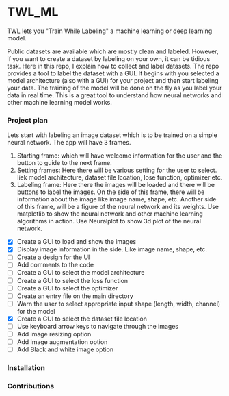 # TWL_ML
TWL lets you "Train While Labeling" a machine learning or deep learning model.

Public datasets are available which are mostly clean and labeled. However, if you want to create a dataset by labeling on your own, it can be tidious task. Here in this repo, I explain how to collect and label datasets. The repo provides a tool to label the dataset with a GUI. It begins with you selected a model architecture (also with a GUI) for your project and then start labeling your data. The training of the model will be done on the fly as you label your data in real time. This is a great tool to understand how neural networks and other machine learning model works. 

### Project plan
Lets start with labeling an image dataset which is to be trained on a simple neural network.
The app will have 3 frames. 
1. Starting frame: which will have welcome information for the user and the button to guide to the next frame.
2. Setting frames: Here there will be various setting for the user to select. liek model architecture, dataset file lcoation, lose function, optimizer etc.
3. Labeling frame: Here there the images will be loaded and there will be buttons to label the images. On the side of this frame, there will be information about the image like image name, shape, etc. Another side of this frame, will be a figure of the neural network and its weights.
Use matplotlib to show the neural network and other machine learning algorithms in action.
Use Neuralplot to show 3d plot of the neural network.
- [x] Create a GUI to load and show the images
- [x] Display image information in the side. Like image name, shape, etc.
- [ ] Create a design for the UI
- [ ] Add comments to the code
- [ ] Create a GUI to select the model architecture
- [ ] Create a GUI to select the loss function
- [ ] Create a GUI to select the optimizer
- [ ] Create an entry file on the main directory
- [ ] Warn the user to select appropriate input shape (length, width, channel) for the model
- [x] Create a GUI to select the dataset file location
- [ ] Use keyboard arrow keys to navigate through the images
- [ ] Add image resizing option
- [ ] Add image augmentation option
- [ ] Add Black and white image option
### Installation

### Contributions
